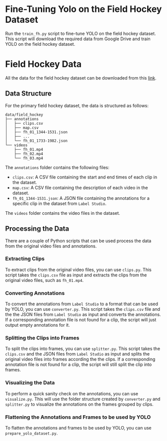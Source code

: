 # Fine-Tuning Yolo on the Field Hockey Dataset

Run the `train_fh.py` script to fine-tune YOLO on the field hockey dataset.
This script will download the required data from Google Drive and train YOLO
on the field hockey dataset.

# Field Hockey Data

All the data for the field hockey dataset can be downloaded from this
[link](https://drive.google.com/file/d/1XBnIeDy4JmkCozLOqJVY2KkWFLxyHGct/view?usp=drive_link).

## Data Structure

For the primary field hockey dataset, the data is structured as follows:

```
data/field_hockey
├── annotations
│   ├── clips.csv
│   ├── map.csv
│   ├── fh_01_1344-1531.json
│   ├── ...
│   └── fh_01_1733-1982.json
└── videos
    ├── fh_01.mp4
    ├── fh_02.mp4
    └── fh_03.mp4
```

The `annotations` folder contains the following files:
- `clips.csv`: A CSV file containing the start and end times of each clip in the
  dataset.
- `map.csv`: A CSV file containing the description of each video in the dataset.
- `fh_01_1344-1531.json`: A JSON file containing the annotations for a specific
  clip in the dataset from `Label Studio`.

The `videos` folder contains the video files in the dataset.

## Processing the Data

There are a couple of Python scripts that can be used process the data from the
original video files and annotations.

### Extracting Clips

To extract clips from the original video files, you can use `clips.py`. This
script takes the `clips.csv` file as input and extracts the clips from the
original video files, such as `fh_01.mp4`.

### Converting Annotations

To convert the annotations from `Label Studio` to a format that can be used by
YOLO, you can use `converter.py`. This script takes the `clips.csv` file and the
the JSON files from `Label Studio` as input and converts the annotations. If a
corresponding annotation file is not found for a clip, the script will just
output empty annotations for it.

### Splitting the Clips into Frames

To split the clips into frames, you can use `splitter.py`. This script takes the
`clips.csv` and the JSON files from `Label Studio` as input and splits the
original video files into frames according the the clips. If a corresponding
annotation file is not found for a clip, the script will still split the clip
into frames.


### Visualizing the Data

To perform a quick sanity check on the annotations, you can use `visualize.py`.
This will use the folder structure created by `converter.py` and `splitter.py`
to visualize the annotations on the frames grouped by clips.

### Flattening the Annotations and Frames to be used by YOLO

To flatten the annotations and frames to be used by YOLO, you can use
`prepare_yolo_dataset.py`. 
